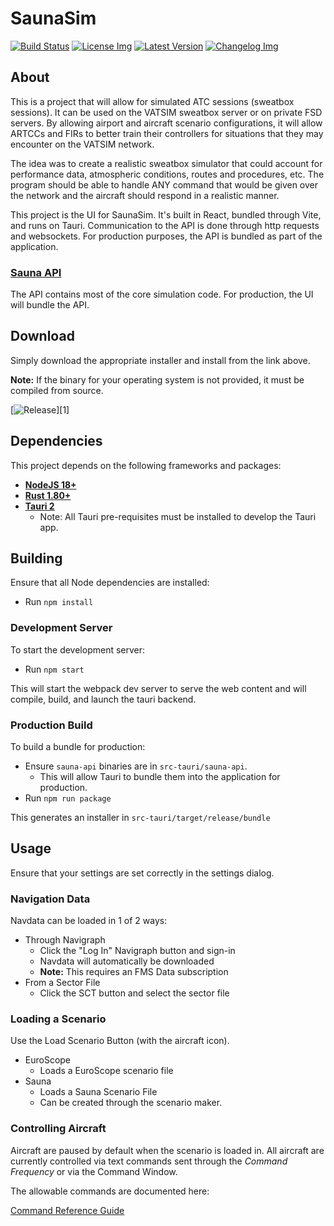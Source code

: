 # SaunaSim
[![Build Status]][actions]
[![License Img]][license]
[![Latest Version]][githubreleases]
[![Changelog Img]][changelog]

[Build Status]: https://img.shields.io/github/actions/workflow/status/Sauna-ATC-Training-Simulator/sauna-ui/build-and-test.yml?branch=master
[actions]: https://github.com/Sauna-ATC-Training-Simulator/sauna-ui/actions?query=branch%3Amaster
[Changelog Img]: https://img.shields.io/badge/Changelog-blue
[changelog]: CHANGELOG.md
[License Img]: https://img.shields.io/badge/License-GPLv3-blue
[license]: LICENSE
[Latest Version]: https://img.shields.io/github/v/release/Sauna-ATC-Training-Simulator/sauna-ui?include_prereleases
[githubreleases]: https://github.com/Sauna-ATC-Training-Simulator/sauna-ui/releases/latest

## About
This is a project that will allow for simulated ATC sessions (sweatbox sessions). It can be used on the VATSIM sweatbox server or on private FSD servers. By allowing airport and aircraft scenario configurations, it will allow ARTCCs and FIRs to better train their controllers for situations that they may encounter on the VATSIM network.

The idea was to create a realistic sweatbox simulator that could account for performance data, atmospheric conditions, routes and procedures, etc. The program should be able to handle ANY command that would be given over the network and the aircraft should respond in a realistic manner.

This project is the UI for SaunaSim. It's built in React, bundled through Vite, and runs on Tauri. Communication to the API is done through http requests and websockets. For production purposes, the API is bundled as part of the application.

### [Sauna API](https://github.com/Sauna-ATC-Training-Simulator/sauna-api)
The API contains most of the core simulation code. For production, the UI will bundle the API.

## Download
Simply download the appropriate installer and install from the link above.

**Note:** If the binary for your operating system is not provided, it must be compiled from source.

[![Release](https://img.shields.io/github/v/release/Sauna-ATC-Training-Simulator/sauna-ui?include_prereleases&style=for-the-badge)][1]



## Dependencies
This project depends on the following frameworks and packages:
- **[NodeJS 18+](https://nodejs.org/en/)**
- **[Rust 1.80+](https://www.rust-lang.org/)**
- **[Tauri 2](https://tauri.app/start/prerequisites/)**
  - Note: All Tauri pre-requisites must be installed to develop the Tauri app.

## Building
Ensure that all Node dependencies are installed:
- Run `npm install`

### Development Server
To start the development server:
- Run `npm start`

This will start the webpack dev server to serve the web content and will compile, build, and launch the tauri backend.

### Production Build
To build a bundle for production:
- Ensure `sauna-api` binaries are in `src-tauri/sauna-api`.
  - This will allow Tauri to bundle them into the application for production.
- Run `npm run package`

This generates an installer in `src-tauri/target/release/bundle`

## Usage
Ensure that your settings are set correctly in the settings dialog.

### Navigation Data
Navdata can be loaded in 1 of 2 ways:
- Through Navigraph
  - Click the "Log In" Navigraph button and sign-in
  - Navdata will automatically be downloaded
  - **Note:** This requires an FMS Data subscription
- From a Sector File
  - Click the SCT button and select the sector file

### Loading a Scenario
Use the Load Scenario Button (with the aircraft icon).
- EuroScope
  - Loads a EuroScope scenario file
- Sauna
  - Loads a Sauna Scenario File
  - Can be created through the scenario maker.

### Controlling Aircraft
Aircraft are paused by default when the scenario is loaded in. All aircraft are currently controlled via text commands sent through the *Command Frequency* or via the Command Window.

The allowable commands are documented here:

[Command Reference Guide](https://github.com/Sauna-ATC-Training-Simulator/sauna-api/blob/master/Commands.md)